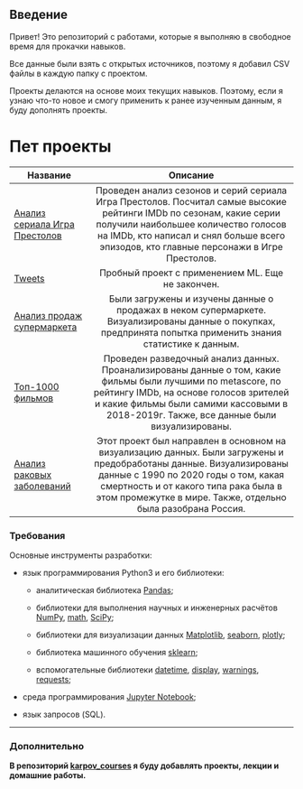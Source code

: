 ## Введение
Привет! Это репозиторий с работами, которые я выполняю в свободное время для прокачки навыков.

Все данные были взять с открытых источников, поэтому я добавил CSV файлы в каждую папку с проектом.

Проекты делаются на основе моих текущих навыков. Поэтому, если я узнаю что-то новое и смогу применить к ранее изученным данным, я буду дополнять проекты.

# Пет проекты
Название|Описание
-----------|:-------: 
[Анализ сериала Игра Престолов](https://github.com/QuantumFluxx/Code-example/tree/main/Pet-projects/Game_of_thrones_episodes_analysis)|Проведен анализ сезонов и серий сериала Игра Престолов. Посчитал самые высокие рейтинги IMDb по сезонам, какие серии получили наибольшее количество голосов на IMDb, кто написал и снял больше всего эпизодов, кто главные персонажи в Игре Престолов.
[Tweets](https://github.com/QuantumFluxx/Code-example/tree/main/Pet-projects/Tweets)|Пробный проект с применением ML. Еще не закончен.
[Анализ продаж супермаркета](https://github.com/QuantumFluxx/Code-example/tree/main/Pet-projects/SuperMarket_Dataset)| Были загружены и изучены данные о продажах в неком супермаркете. Визуализированы данные о покупках, предпринята попытка применить знания статистике к данным.
[Топ-1000 фильмов](https://github.com/QuantumFluxx/pet_projects/tree/main/Top_1000_movies)| Проведен разведочный анализ данных. Проанализированы данные о том, какие фильмы были лучшими по metascore, по рейтингу IMDb, на основе голосов зрителей и какие фильмы были самими кассовыми в 2018-2019г. Также, все данные были визуализированы.
[Анализ раковых заболеваний](https://github.com/QuantumFluxx/pet_projects/tree/main/Cancer_analysis)| Этот проект был направлен в основном на визуализацию данных. Были загружены и предобработаны данные. Визуализированы данные с 1990 по 2020 годы о том, какая смертность и от какого типа рака была в этом промежутке в мире. Также, отдельно была разобрана Россия.



### Требования

Основные инструменты разработки:

* язык программирования Python3 и его библиотеки:

    + аналитическая библиотека [Pandas](https://pandas.pydata.org/);

    + библиотеки для выполнения научных и инженерных расчётов [NumPy](https://numpy.org/), [math](https://docs.python.org/3/library/math.html), [SciPy](https://scipy.org/);

    + библиотеки для визуализации данных [Matplotlib](https://matplotlib.org/), [seaborn](https://seaborn.pydata.org/), [plotly](https://plotly.com/python/);

    + библиотека машинного обучения [sklearn](https://www.sklearn.org/);

    + вспомогательные библиотеки [datetime](https://docs.python.org/3/library/datetime.html), [display](https://ipython.org/ipython-doc/3/api/generated/IPython.display.html), [warnings](https://docs.python.org/3/library/warnings.html), [requests](https://pythonru.com/biblioteki/kratkoe-rukovodstvo-po-biblioteke-python-requests);

* среда программирования [Jupyter Notebook](https://jupyter.org/);

* язык запросов (SQL).

------------

### Дополнительно
**В репозиторий [karpov_courses](https://github.com/QuantumFluxx/karpov_courses) я буду добавлять проекты, лекции и домашние работы.**
